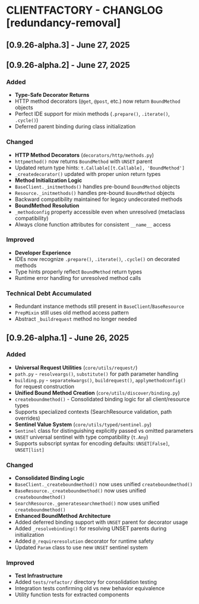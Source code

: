 # CLIENTFACTORY - CHANGLOG [redundancy-removal]

## [0.9.26-alpha.3] - June 27, 2025


## [0.9.26-alpha.2] - June 27, 2025

### Added
- **Type-Safe Decorator Returns**
 - HTTP method decorators (`@get`, `@post`, etc.) now return `BoundMethod` objects
 - Perfect IDE support for mixin methods (`.prepare()`, `.iterate()`, `.cycle()`)
 - Deferred parent binding during class initialization

### Changed
- **HTTP Method Decorators** (`decorators/http/methods.py`)
 - `httpmethod()` now returns `BoundMethod` with `UNSET` parent
 - Updated return type hints: `t.Callable[[t.Callable], 'BoundMethod']`
 - `_createdecorator()` updated with proper union return types
- **Method Initialization Logic**
 - `BaseClient._initmethods()` handles pre-bound `BoundMethod` objects
 - `Resource._initmethods()` handles pre-bound `BoundMethod` objects
 - Backward compatibility maintained for legacy undecorated methods
- **BoundMethod Resolution**
 - `_methodconfig` property accessible even when unresolved (metaclass compatibility)
 - Always clone function attributes for consistent `__name__` access

### Improved
- **Developer Experience**
 - IDEs now recognize `.prepare()`, `.iterate()`, `.cycle()` on decorated methods
 - Type hints properly reflect `BoundMethod` return types
 - Runtime error handling for unresolved method calls

### Technical Debt Accumulated
- Redundant instance methods still present in `BaseClient`/`BaseResource`
- `PrepMixin` still uses old method access pattern
- Abstract `_buildrequest` method no longer needed

## [0.9.26-alpha.1] - June 26, 2025

### Added
- **Universal Request Utilities** (`core/utils/request/`)
 - `path.py` - `resolveargs()`, `substitute()` for path parameter handling
 - `building.py` - `separatekwargs()`, `buildrequest()`, `applymethodconfig()` for request construction
- **Unified Bound Method Creation** (`core/utils/discover/binding.py`)
 - `createboundmethod()` - Consolidated binding logic for all client/resource types
 - Supports specialized contexts (SearchResource validation, path overrides)
- **Sentinel Value System** (`core/utils/typed/sentinel.py`)
 - `Sentinel` class for distinguishing explicitly passed vs omitted parameters
 - `UNSET` universal sentinel with type compatibility (`t.Any`)
 - Supports subscript syntax for encoding defaults: `UNSET[False]`, `UNSET[list]`

### Changed
- **Consolidated Binding Logic**
 - `BaseClient._createboundmethod()` now uses unified `createboundmethod()`
 - `BaseResource._createboundmethod()` now uses unified `createboundmethod()`
 - `SearchResource._generatesearchmethod()` now uses unified `createboundmethod()`
- **Enhanced BoundMethod Architecture**
 - Added deferred binding support with `UNSET` parent for decorator usage
 - Added `_resolvebinding()` for resolving UNSET parents during initialization
 - Added `@_requireresolution` decorator for runtime safety
 - Updated `Param` class to use new `UNSET` sentinel system

### Improved
- **Test Infrastructure**
 - Added `tests/refactor/` directory for consolidation testing
 - Integration tests confirming old vs new behavior equivalence
 - Utility function tests for extracted components
